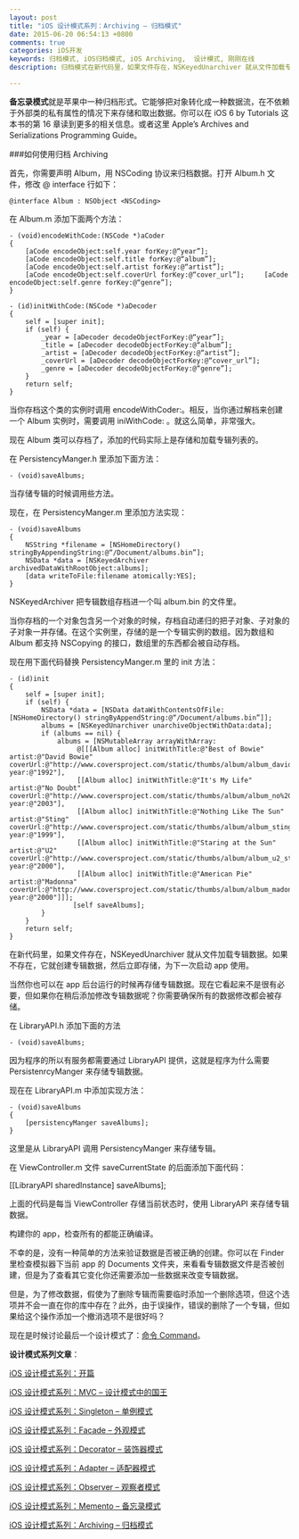 ```yaml
---
layout: post
title: "iOS 设计模式系列：Archiving – 归档模式"
date: 2015-06-20 06:54:13 +0800
comments: true
categories: iOS开发
keywords: 归档模式, iOS归档模式, iOS Archiving,  设计模式, 刚刚在线
description: 归档模式在新代码里，如果文件存在，NSKeyedUnarchiver 就从文件加载专辑数据。如果不存在，它就创建专辑数据，然后立即存储，为下一次启动 app 使用。

---
```


**备忘录模式**就是苹果中一种归档形式。它能够把对象转化成一种数据流，在不依赖于外部类的私有属性的情况下来存储和取出数据。你可以在 iOS 6 by Tutorials 这本书的第 16 章读到更多的相关信息。或者这里 Apple’s Archives and Serializations Programming Guide。

###如何使用归档 Archiving

首先，你需要声明 Album，用 NSCoding 协议来归档数据。打开 Album.h 文件，修改 @ interface 行如下：
	
	@interface Album : NSObject <NSCoding>

在 Album.m 添加下面两个方法：

	- (void)encodeWithCode:(NSCode *)aCoder
	{
	    [aCode encodeObject:self.year forKey:@“year”];
	    [aCode encodeObject:self.title forKey:@“album”];
	    [aCode encodeObject:self.artist forKey:@“artist”];
	    [aCode encodeObject:self.coverUrl forKey:@“cover_url”];     [aCode encodeObject:self.genre forKey:@“genre”];
	}
	
	- (id)initWithCode:(NSCode *)aDecoder
	{
	    self = [super init];
	    if (self) {
	        _year = [aDecoder decodeObjectForKey:@“year”];
	        _title = [aDecoder decodeObjectForKey:@“album”];
	        _artist = [aDecoder decodeObjectForKey:@“artist”];
	        _coverUrl = [aDecoder decodeObjectForKey:@“cover_url”];
	        _genre = [aDecoder decodeObjectForKey:@“genre”];
	    }
	    return self;
	}

当你存档这个类的实例时调用 encodeWithCoder:。相反，当你通过解档来创建一个 Album 实例时，需要调用 iniWithCode: 。就这么简单，非常强大。

现在 Album 类可以存档了，添加的代码实际上是存储和加载专辑列表的。

在 PersistencyManger.h 里添加下面方法：

	- (void)saveAlbums;

当存储专辑的时候调用些方法。

现在，在 PersistencyManger.m 里添加方法实现：

	- (void)saveAlbums
	{
	    NSString *filename = [NSHomeDirectory() stringByAppendingString:@“/Document/albums.bin”];
	    NSData *data = [NSKeyedArchiver archivedDataWithRootObject:albums];
	    [data writeToFile:filename atomically:YES];
	}

NSKeyedArchiver 把专辑数组存档进一个叫 album.bin 的文件里。

当你存档的一个对象包含另一个对象的时候，存档自动递归的把子对象、子对象的子对象一并存储。在这个实例里，存储的是一个专辑实例的数组。因为数组和 Album 都支持 NSCopying 的接口，数组里的东西都会被自动存档。

现在用下面代码替换 PersistencyManger.m 里的 init 方法：

	- (id)init
	{
	    self = [super init];
	    if (self) {
	        NSData *data = [NSData dataWithContentsOfFile:[NSHomeDirectory() stringByAppendString:@“/Document/albums.bin”]];
	        albums = [NSKeyedUnarchiver unarchiveObjectWithData:data];
	        if (albums == nil) {
	            albums = [NSMutableArray arrayWithArray:
	                 @[[[Album alloc] initWithTitle:@"Best of Bowie" artist:@"David Bowie" coverUrl:@"http://www.coversproject.com/static/thumbs/album/album_david%20bowie_best%20of%20bowie.png" year:@"1992"],
	                 [[Album alloc] initWithTitle:@"It's My Life" artist:@"No Doubt" coverUrl:@"http://www.coversproject.com/static/thumbs/album/album_no%20doubt_its%20my%20life%20%20bathwater.png" year:@"2003"],
	                 [[Album alloc] initWithTitle:@"Nothing Like The Sun" artist:@"Sting" coverUrl:@"http://www.coversproject.com/static/thumbs/album/album_sting_nothing%20like%20the%20sun.png" year:@"1999"],
	                 [[Album alloc] initWithTitle:@"Staring at the Sun" artist:@"U2" coverUrl:@"http://www.coversproject.com/static/thumbs/album/album_u2_staring%20at%20the%20sun.png" year:@"2000"],
	                 [[Album alloc] initWithTitle:@"American Pie" artist:@"Madonna" coverUrl:@"http://www.coversproject.com/static/thumbs/album/album_madonna_american%20pie.png" year:@"2000"]]];
	                [self saveAlbums];
	        }
	    }
	    return self;
	}

在新代码里，如果文件存在，NSKeyedUnarchiver 就从文件加载专辑数据。如果不存在，它就创建专辑数据，然后立即存储，为下一次启动 app 使用。

当然你也可以在 app 后台运行的时候再存储专辑数据。现在它看起来不是很有必要，但如果你在稍后添加修改专辑数据呢？你需要确保所有的数据修改都会被存储。

在 LibraryAPI.h 添加下面的方法

	- (void)saveAlbums;

因为程序的所以有服务都需要通过 LibraryAPI 提供，这就是程序为什么需要 PersistenrcyManger 来存储专辑数据。

现在在 LibraryAPI.m 中添加实现方法：

	- (void)saveAlbums
	{
	    [persistencyManger saveAlbums];
	}

这里是从 LibraryAPI 调用 PersistencyManger 来存储专辑。

在 ViewController.m 文件 saveCurrentState 的后面添加下面代码：

[[LibraryAPI sharedInstance] saveAlbums];

上面的代码是每当 ViewController 存储当前状态时，使用 LibraryAPI 来存储专辑数据。

构建你的 app，检查所有的都能正确编译。

不幸的是，没有一种简单的方法来验证数据是否被正确的创建。你可以在 Finder 里检查模拟器下当前 app 的 Documents 文件夹，来看看专辑数据文件是否被创建，但是为了查看其它变化你还需要添加一些数据来改变专辑数据。

但是，为了修改数据，假使为了删除专辑而需要临时添加一个删除选项，但这个选项并不会一直在你的库中存在？此外，由于误操作，错误的删除了一个专辑，但如果给这个操作添加一个撤消选项不是很好吗？

现在是时候讨论最后一个设计模式了：[命令 Command](http://www.superqq.com/blog/2015/06/21/ios-she-ji-mo-shi-xi-lie-:command-ming-ling-mo-shi/)。

**设计模式系列文章**：

[iOS 设计模式系列：开篇](http://www.superqq.com/blog/2015/06/10/ios-she-ji-mo-shi-xi-lie-:kai-pian/)

[iOS 设计模式系列：MVC – 设计模式中的国王](http://www.superqq.com/blog/2015/06/11/ios-she-ji-mo-shi-xi-lie-:mvc-she-ji-mo-shi-zhong-de-guo-wang/)

[iOS 设计模式系列：Singleton – 单例模式](http://www.superqq.com/blog/2015/06/13/ios-she-ji-mo-shi-xi-lie-:singleton-dan-li-mo-shi/)

[iOS 设计模式系列：Facade – 外观模式](http://www.superqq.com/blog/2015/06/15/ios-she-ji-mo-shi-xi-lie-:facade-wai-guan-mo-shi/)

[iOS 设计模式系列：Decorator – 装饰器模式](http://www.superqq.com/blog/2015/06/16/ios-she-ji-mo-shi-xi-lie-:decorator-zhuang-shi-qi-mo-shi/)

[iOS 设计模式系列：Adapter – 适配器模式](http://www.superqq.com/blog/2015/06/17/ios-she-ji-mo-shi-xi-lie-:adapter-gua-pei-qi-mo-shi/)

[iOS 设计模式系列：Observer – 观察者模式](http://www.superqq.com/blog/2015/06/18/ios-she-ji-mo-shi-xi-lie-:observer-guan-cha-zhe-mo-shi/)

[iOS 设计模式系列：Memento – 备忘录模式](http://www.superqq.com/blog/2015/06/19/ios-she-ji-mo-shi-xi-lie-:memento-bei-wang-lu-mo-shi/)

[iOS 设计模式系列：Archiving – 归档模式](http://www.superqq.com/blog/2015/06/20/ios-she-ji-mo-shi-xi-lie-:archiving-gui-dang-mo-shi/)